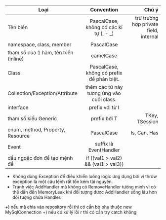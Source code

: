 | Loại                                 |                Convention                 |                                  Chú ý |
| ------------------------------------ | :---------------------------------------: | -------------------------------------: |
| Tên biến                             |  PascalCase, không có các kí tự (, - \_)  | trừ trường hợp private field, internal |
| namespace, class, member             |                PascalCase                 |                                        |
| tham số của 1 hàm, tên biến (inline) |                 camelCase                 |                                        |
| Class                                | PascalCase, không có prefix để phân biệt. |                                        |
| Collection/Exception/Attribute       | thêm các từ này tương ứng vào cuối class. |                                        |
| interface                            |              prefix với từ I              |                                        |
| tham số kiểu Generic                 |               prefix bởi T                |                         TKey, TSession |
| enum, method, Property, Resource     |                PascalCase                 |                           Is, Can, Has |
| Event                                |          suffix là EventHandler           |                                        |
| dấu ngoặc đơn để tạo mệnh đề         |    if ((val1 > val2) && (val1 > val3))    |                                        |

- Không dùng Exception để điều khiển luồng logic ứng dụng bởi vì throw exception là một câu lệnh rất tốn kém tài nguyên.
- Tránh việc AddHandler mà không có RemoveHandler tường mình vì có thể dẫn đến MemoryLeak khi đối tượng được AddHandler sống lâu hơn đối tượng chứa Handler.

+) nếu mà chia vào repository rồi thì có cần bỏ phụ thuộc new MySqlConnection
+) nếu có xử lý lỗi r thì có cần try catch không
